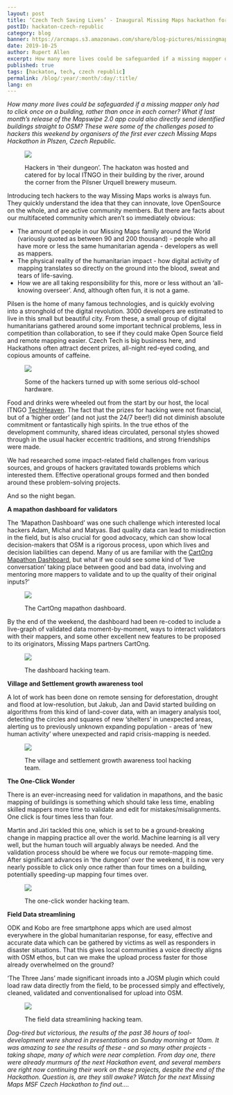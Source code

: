```yaml
---
layout: post
title: ‘Czech Tech Saving Lives’ - Inaugural Missing Maps hackathon for Czech Republic. A national first.
postID: hackaton-czech-republic
category: blog
banner: https://arcmaps.s3.amazonaws.com/share/blog-pictures/missingmaps-blog_20191025_one-click-hacking-team.jpg
date: 2019-10-25
author: Rupert Allen
excerpt: How many more lives could be safeguarded if a missing mapper only had to click once on a building, rather than once in each corner? What if last month’s release of the Mapswipe 2.0 app could also directly send identified buildings straight to OSM? These were some of the challenges posed to hackers this weekend by organisers of the first ever czech Missing Maps Hackathon in Plszen, Czech Republic.
published: true
tags: [hackaton, tech, czech republic]
permalink: /blog/:year/:month/:day/:title/
lang: en
---
```


*How many more lives could be safeguarded if a missing mapper only had to click once on a building, rather than once in each corner? What if last month’s release of the Mapswipe 2.0 app could also directly send identified buildings straight to OSM? These were some of the challenges posed to hackers this weekend by organisers of the first ever czech Missing Maps Hackathon in Plszen, Czech Republic.*

<figure>
<img src="https://arcmaps.s3.amazonaws.com/share/blog-pictures/missingmaps-blog_20191025_techheaven.jpg">
<p class="caption">Hackers in ‘their dungeon’. The hackaton was hosted and catered for by local ITNGO in their building by the river, around the corner from the Pilsner Urquell brewery museum.</p>
</figure>

Introducing tech hackers to the way Missing Maps works is always fun. They quickly understand the idea that they can innovate, love OpenSource on the whole, and are active community members. But there are facts about our multifaceted community which aren’t so immediately obvious:

- The amount of people in our Missing Maps family around the World (variously quoted as between 90 and 200 thousand) - people who all have more or less the same humanitarian agenda - developers as well as mappers.
- The physical reality of the humanitarian impact - how digital activity of mapping translates so directly on the ground into the blood, sweat and tears of life-saving.
- How we are all taking responsibility for this, more or less without an ‘all-knowing overseer’. And, although often fun, it is not a game.

Pilsen is the home of many famous technologies, and is quickly evolving into a stronghold of the digital revolution. 3000 developers are estimated to live in this small but beautiful city. From these, a small group of digital humanitarians gathered around some important technical problems, less in competition than collaboration, to see if they could make Open Source field and remote mapping easier. Czech Tech is big business here, and Hackathons often attract decent prizes, all-night red-eyed coding, and copious amounts of caffeine. 

<figure>
<img src="https://arcmaps.s3.amazonaws.com/share/blog-pictures/missingmaps-blog_20191025_old-school-hardware.jpg">
<p class="caption">Some of the hackers turned up with some serious old-school hardware.</p>
</figure>

Food and drinks were wheeled out from the start by our host, the local  ITNGO [TechHeaven](https://techheaven.org/). The fact that the prizes for hacking were not financial, but of a ‘higher order’ (and not just the 24/7 beer!) did not diminish absolute commitment or fantastically high spirits. In the true ethos of the development community, shared ideas circulated, personal styles showed through in the usual hacker eccentric traditions, and strong friendships were made.

We had researched some impact-related field challenges from various sources, and groups of hackers gravitated towards problems which interested them. Effective operational groups formed and then bonded around these problem-solving projects.

And so the night began. 

**A mapathon dashboard for validators**

The ‘Mapathon Dashboard’ was one such challenge which interested local hackers Adam, Michal and Matyas. Bad quality data can lead to misdirection in the field, but is also crucial for good advocacy, which can show local decision-makers that OSM is a rigorous process, upon which lives and decision liabilities can depend. Many of us are familiar with the [CartOng Mapathon Dashboard](http://mapathon.cartong.org/), but what if we could see some kind of ‘live conversation’ taking place between good and bad data, involving and mentoring more mappers to validate and to up the quality of their original inputs?'

<figure>
<img src="https://arcmaps.s3.amazonaws.com/share/blog-pictures/missingmaps-blog_20191025_mapathon-dashboard.png">
<p class="caption">The CartOng mapathon dashboard.</p>
</figure>

By the end of the weekend, the dashboard had been re-coded to include a live-graph of validated data moment-by-moment, ways to interact validators with their mappers, and some other excellent new features to be proposed to its originators, Missing Maps partners CartOng.

<figure>
<img src="https://arcmaps.s3.amazonaws.com/share/blog-pictures/missingmaps-blog_20191025D_dashboard-hacking-team.jpg">
<p class="caption">The dashboard hacking team.</p>
</figure>

**Village and Settlement growth awareness tool**

A lot of work has been done on remote sensing for deforestation, drought and flood at low-resolution, but Jakub, Jan and David started building on algorithms from this kind of land-cover data, with an imagery analysis tool, detecting the circles and squares of new ‘shelters’ in unexpected areas, alerting us to previously unknown expanding population -  areas of ‘new human activity’ where unexpected and rapid crisis-mapping is needed.

<figure>
<img src="https://arcmaps.s3.amazonaws.com/share/blog-pictures/missingmaps-blog_20191025_village-growth-hacking-team.jpg">
<p class="caption">The village and settlement growth awareness tool hacking team.</p>
</figure>

**The One-Click Wonder**

There is an ever-increasing need for validation in mapathons, and the basic mapping of buildings is something which should take less time, enabling skilled mappers more time to validate and edit for mistakes/misalignments. One click is four times less than four.

Martin and Jiri tackled this one, which is set to be a ground-breaking change in mapping practice all over the world. Machine learning is all very well, but the human touch will arguably always be needed. And the validation process should be where we focus our remote-mapping time.  After significant advances in ‘the dungeon’ over the weekend, it is now very nearly possible to click only once rather than four times on a building, potentially speeding-up mapping four times over. 

<figure>
<img src="https://arcmaps.s3.amazonaws.com/share/blog-pictures/missingmaps-blog_20191025_one-click-hacking-team.jpg">
<p class="caption">The one-click wonder hacking team.</p>
</figure>

**Field Data streamlining**

ODK and Kobo are free smartphone apps which are used almost everywhere in the global humanitarian response, for easy, effective and accurate data which can be gathered by victims as well as responders in disaster situations. That this gives local communities a voice directly aligns with OSM ethos, but can we make the upload process faster for those already overwhelmed on the ground?

‘The Three Jans’ made significant inroads into a JOSM plugin which could load raw data directly from the field, to be processed simply and effectively, cleaned, validated and conventionalised for upload into OSM.

<figure>
<img src="https://arcmaps.s3.amazonaws.com/share/blog-pictures/missingmaps-blog_20191025_field-data-hacking-team.jpg">
<p class="caption">The field data streamlining hacking team.</p>
</figure>

*Dog-tired but victorious, the results of the past 36 hours of tool-development were shared in presentations on Sunday morning at 10am. It was amazing to see the results of these - and so many other projects - taking shape, many of which were near completion. From day one, there were already murmurs of the next Hackathon event, and several members are right now continuing their work on these projects, despite the end of the Hackathon. Question is, are they still awake? Watch for the next Missing Maps MSF Czech Hackathon to find out....*
